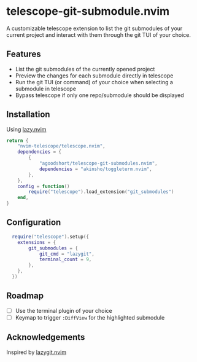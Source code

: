 # telescope-git-submodule.nvim

A customizable telescope extension to list the git submodules of your current project and interact with them through the git TUI of your choice.

## Features

- List the git submodules of the currently opened project
- Preview the changes for each submodule directly in telescope
- Run the git TUI (or command) of your choice when selecting a submodule in telescope
- Bypass telescope if only one repo/submodule should be displayed

## Installation

Using [lazy.nvim](https://github.com/folke/lazy.nvim)

```lua
return {
	"nvim-telescope/telescope.nvim",
	dependencies = {
		{
			"agoodshort/telescope-git-submodules.nvim",
			dependencies = "akinsho/toggleterm.nvim",
		},
	},
	config = function()
		require("telescope").load_extension("git_submodules")
	end,
}
```

## Configuration

```lua
  require("telescope").setup({
  	extensions = {
  		git_submodules = {
  			git_cmd = "lazygit",
  			terminal_count = 9,
  		},
  	},
  })
```

## Roadmap

- [ ] Use the terminal plugin of your choice
- [ ] Keymap to trigger `:DiffView` for the highlighted submodule

## Acknowledgements

Inspired by [lazygit.nvim](https://github.com/kdheepak/lazygit.nvim)
